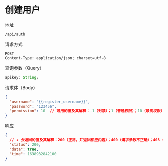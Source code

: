 # 创建用户

地址

```
/api/auth
```

请求方式

```
POST
Content-Type: application/json; charset=utf-8
```

查询参数（Query）

```js
apikey: String;
```

请求体（Body）

```json
{
  "username": "{{register_username}}",
  "password": "123456",
  "permission": 10  // 可用的值及其解释：-1（封禁）；1（普通权限）；10（最高权限）
}
```

响应

```json
{
  // ↓ 会返回的值及其解释：200（正常，并返回相应内容）；400（请求参数不正确）；403（无权限）；500（服务器内部错误）
  "status": 200,
  "data": true,
  "time": 1638932842100
}
```
